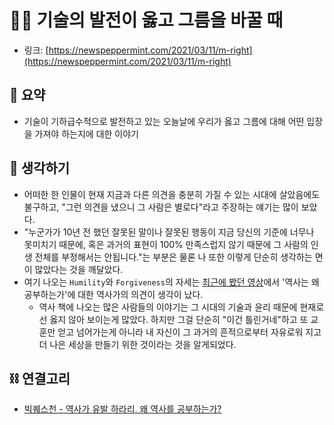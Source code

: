 # 👩‍⚖️ 기술의 발전이 옳고 그름을 바꿀 때

- 링크: [https://newspeppermint.com/2021/03/11/m-right](https://newspeppermint.com/2021/03/11/m-right)

## 📝 요약 
- 기술이 기하급수적으로 발전하고 있는 오늘날에 우리가 옳고 그름에 대해 어떤 입장을 가져야 하는지에 대한 이야기  
  
## 🤔 생각하기 
- 어떠한 한 인물이 현재 지금과 다른 의견을 충분히 가질 수 있는 시대에 살았음에도 불구하고, "그런 의견을 냈으니 그 사람은 별로다"라고 주장하는 얘기는 많이 보았다.   
- "누군가가 10년 전 했던 잘못된 말이나 잘못된 행동이 지금 당신의 기준에 너무나 못미치기 때문에, 혹은 과거의 표현이 100% 만족스럽지 않기 때문에 그 사람의 인생 전체를 부정해서는 안됩니다."는 부분은 물론 나 또한 이렇게 단순히 생각하는 면이 많았다는 것을 깨달았다.   
- 여기 나오는 `Humility`와 `Forgiveness`의 자세는 [최근에 봤던 영상](https://youtu.be/5tJlij6q3Fo)에서 '역사는 왜 공부하는가'에 대한 역사가의 의견이 생각이 났다.  
  - 역사 책에 나오는 많은 사람들의 이야기는 그 시대의 기술과 윤리 때문에 현재로선 옳지 않아 보이는게 많았다. 하지만 그걸 단순히 "이건 틀린거네"하고 또 교훈만 얻고 넘어가는게 아니라 내 자신이 그 과거의 흔적으로부터 자유로워 지고 더 나은 세상을 만들기 위한 것이라는 것을 알게되었다.   

## ⛓ 연결고리
- [빅퀘스천 - 역사가 유발 하라리, 왜 역사를 공부하는가?](https://youtu.be/5tJlij6q3Fo)